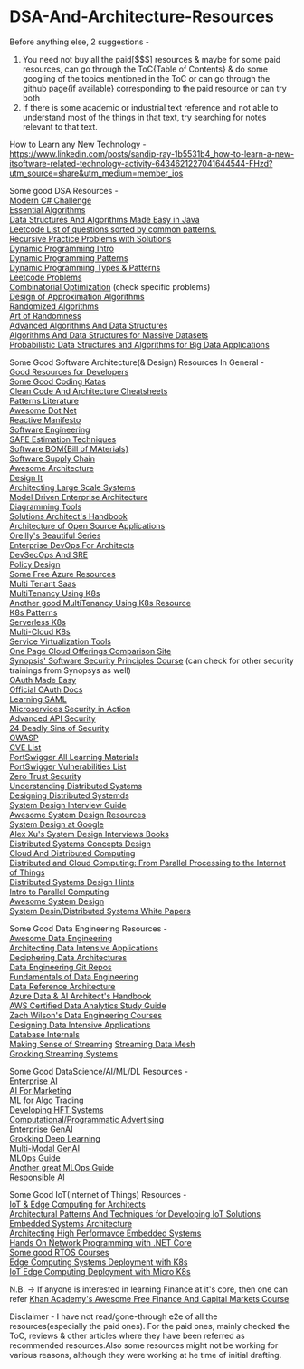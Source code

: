 # DSA-And-Architecture-Resources

Before anything else, 2 suggestions -     
1) You need not buy all the paid[$$$] resources & maybe for some paid resources, can go through the ToC{Table of Contents} & do some googling of the topics mentioned in the ToC or can go through the github page{if available} corresponding to the paid resource or can try both
2) If there is some academic or industrial text reference and not able to understand most of the things in that text, try searching for notes relevant to that text.

          
How to Learn any New Technology -      
https://www.linkedin.com/posts/sandip-ray-1b5531b4_how-to-learn-a-new-itsoftware-related-technology-activity-6434621227041644544-FHzd?utm_source=share&utm_medium=member_ios                   
                
Some good DSA Resources -     
[Modern C# Challenge](https://www.amazon.in/Modern-Challenge-programmer-interesting-programming-ebook/dp/B07GYLLWVN/ref=mp_s_a_1_3?crid=AM7LJ9KESQWU&keywords=modern+c%23+challenge&qid=1698376715&sprefix=modern+c%23+challenge%2Caps%2C257&sr=8-3)    
[Essential Algorithms](https://www.amazon.in/gp/aw/d/B07SD76KLH/ref=tmm_kin_swatch_0?ie=UTF8&qid=1698376308&sr=8-3)         
[Data Structures And Algorithms Made Easy in Java](https://www.amazon.in/Data-Structures-Algorithms-Made-Easy-ebook/dp/B08CMHNPSH/ref=mp_s_a_1_4?crid=1AN17OBJF10BG&keywords=data+structures+and+algorithms+made+easy+in+java&nsdOptOutParam=true&qid=1698376784&sprefix=algorithms+made+easy+in+java%2Caps%2C222&sr=8-4)     
    [Leetcode List of questions sorted by common patterns.](https://leetcode.com/discuss/career/448285/List-of-questions-sorted-by-common-patterns)     
[Recursive Practice Problems with Solutions](https://www.geeksforgeeks.org/recursion-practice-problems-solutions/)    
[Dynamic Programming Intro](https://algo.monster/problems/dynamic_programming_intro)      
[Dynamic Programming Patterns](https://leetcode.com/discuss/general-discussion/458695/Dynamic-Programming-Patterns)               
[Dynamic Programming Types & Patterns](https://ashutosh-kumar.medium.com/dynamic-programming-types-and-patterns-7b1406c46a6b)         
[Leetcode Problems](https://leetcode.com/problemset/all/)     
[Combinatorial Optimization](https://en.m.wikipedia.org/wiki/Combinatorial_optimization) (check specific problems)    
    [Design of Approximation Algorithms](https://www.designofapproxalgs.com/)      
[Randomized Algorithms](https://www.amazon.in/Randomized-Algorithms-Rajeev-Motwani/dp/0521613906/ref=mp_s_a_1_3?crid=4O6MVQWI1TPH&keywords=randomized+algorithms&qid=1698376424&sprefix=randomi%2Caps%2C245&sr=8-3)       
[Art of Randomness](https://nostarch.com/art-randomness)      
[Advanced Algorithms And Data Structures](https://www.amazon.in/gp/aw/d/B098C4MKF5/ref=tmm_kin_swatch_0?ie=UTF8&qid=1698376485&sr=8-5)        
[Algorithms And Data Structures for Massive Datasets](https://www.amazon.in/Algorithms-Data-Structures-Massive-Datasets/dp/1617298034/ref=mp_s_a_1_3?crid=32CY9AP8E7IJP&keywords=algorithms+and+data+structures+for+massive+datasets&qid=1698376584&sprefix=algorithms+and+data+structures+for+massive+%2Caps%2C223&sr=8-3)       
[Probabilistic Data Structures and Algorithms for Big Data Applications](https://www.amazon.in/Probabilistic-Data-Structures-Algorithms-Applications/dp/3748190484/ref=mp_s_a_1_3?crid=1AD7631FNF8NP&keywords=probabilistic+data+structures&qid=1698376885&sprefix=probabilistic+data+structures%2Caps%2C215&sr=8-3)            
      
Some Good Software Architecture(& Design) Resources In General -     
[Good Resources for Developers](https://www.linkedin.com/posts/sandip-ray-1b5531b4_some-free-good-resources-for-developers-activity-7043874395898986496-bYFe?utm_source=share&utm_medium=member_ios)     
[Some Good Coding Katas](https://www.linkedin.com/posts/sandip-ray-1b5531b4_some-good-katas-resources-awesome-coding-activity-7109446174981443586-ds-_?utm_source=share&utm_medium=member)       
[Clean Code And Architecture Cheatsheets](https://www.planetgeek.ch/tag/cheat-sheet/)         
[Patterns Literature](https://www.linkedin.com/posts/sandip-ray-1b5531b4_patterns-literature-1-gofgang-of-four-activity-6910568656636702720-Y1aw?utm_source=share&utm_medium=member_ios)     
[Awesome Dot Net](https://github.com/quozd/awesome-dotnet)       
[Reactive Manifesto](https://hub.packtpub.com/what-is-the-reactive-manifesto/amp/)      
[Software Engineering](https://www.amazon.in/Software-Engineering-SPPU-19-Course/dp/9390450411/ref=mp_s_a_1_4?crid=14XXENK15LVM0&keywords=software+engineering+sppu&qid=1695777546&sprefix=software+engineering+sppu%2Caps%2C211&sr=8-4)       
[SAFE Estimation Techniques](https://www.linkedin.com/pulse/estimation-prioritization-agile-safe-framework-samir)      
[Software BOM{Bill of MAterials}](https://www.synopsys.com/blogs/software-security/software-bill-of-materials-bom.html)     
[Software Supply Chain](https://en.m.wikipedia.org/wiki/Software_supply_chain)           
[Awesome Architecture](https://awesome-architecture.com/)      
[Design It](https://pragprog.com/titles/mkdsa/design-it/)                
[Architecting Large Scale Systems](https://www.udemy.com/course/developer-to-architect/)              
[Model Driven Enterprise Architecture](https://www.packtpub.com/product/practical-model-driven-enterprise-architecture/9781801076166)         
[Diagramming Tools](https://www.linkedin.com/posts/sandip-ray-1b5531b4_text-to-uml-and-other-diagrams-as-code-activity-7020239747646189568-m5dg?utm_source=share&utm_medium=member_ios)       
[Solutions Architect's Handbook](https://www.packtpub.com/product/solutions-architects-handbook-second-edition/9781801816618)       
[Architecture of Open Source Applications](https://aosabook.org/en/index.html)     
[Oreilly's Beautiful Series](https://www.oreilly.com/search/?q=beautiful&type=*&rows=10&publishers=O%27Reilly%20Media%2C%20Inc.)   
[Enterprise DevOps For Architects](https://www.packtpub.com/product/enterprise-devops-for-architects/9781801812153)     
[DevSecOps And SRE](https://www.linkedin.com/pulse/point-view-devsecops-sre-key-asks-considerations-balaji-ramarajan-rbb8c?utm_source=share&utm_medium=member_ios&utm_campaign=share_via)      
[Policy Design](https://www.packtpub.com/product/policy-design-in-the-age-of-digital-adoption/9781801811743)     
[Some Free Azure Resources](https://blog.stefanomapelli.com/)        
[Multi Tenant Saas](https://prashanthpanduranga.wordpress.com/2015/03/25/inevitability-of-multi-tenancy-saas-in-product-engineering/)     
[MultiTenancy Using K8s](https://kubernetes.io/docs/concepts/security/multi-tenancy/)        
[Another good MultiTenancy Using K8s Resource](https://www.cncf.io/blog/2022/11/09/multi-tenancy-in-kubernetes-implementation-and-optimization/)       
[K8s Patterns](https://developers.redhat.com/e-books/kubernetes-patterns#error=login_required&state=d5f9d549-fe5b-4fd1-8b52-99b3c81d69ff)      
[Serverless K8s](https://www.coreweave.com/blog/serverless-kubernetes-what-it-is-and-how-it-works)    
[Multi-Cloud K8s](https://www.techtarget.com/searchcloudcomputing/tip/Best-practices-for-a-multi-cloud-Kubernetes-strategy)      
[Service Virtualization Tools](https://www.qentelli.com/thought-leadership/insights/guide-service-virtualization-tools-use-cases-more)      
[One Page Cloud Offerings Comparison Site](https://comparecloud.in)        
[Synopsis' Software Security Principles Course](https://www.synopsys.com/software-integrity/training/software-security-courses/software-security-principles.html) (can check for other security trainings from Synopsys as well)        
[OAuth Made Easy](https://www.oauth.com/)        
[Official OAuth Docs](https://oauth.net/2/)  
[Learning SAML](http://identitymeme.org/doc/draft-hodges-learning-saml-00.html)        
[Microservices Security in Action](https://www.amazon.in/gp/product/B09781JQR3/eref=dbs_a_def_awm_bibl_vppi_i0)    
[Advanced API Security](https://www.amazon.in/gp/product/B082WRYJJM/ref=dbs_a_def_awm_bibl_vppi_i1)  
[24 Deadly Sins of Security](https://www.oreilly.com/library/view/24-deadly-sins/9780071626750/)      
[OWASP](https://owasp.org/)     
[CVE List](https://0xn3va.gitbook.io/cheat-sheets/container/escaping/cve-list)    
[PortSwigger All Learning Materials](https://portswigger.net/web-security/all-materials/detailed)      
[PortSwigger Vulnerabilities List](https://portswigger.net/burp/documentation/scanner/vulnerabilities-list)       
[Zero Trust Security](https://www.linkedin.com/pulse/zero-trust-security-cautious-move-balaji-ramarajan?trk=article-ssr-frontend-pulse_more-articles_related-content-card)   
[Understanding Distributed Systems](https://understandingdistributed.systems)      
[Designing Distributed Systemds](https://cloudblogs.microsoft.com/opensource/2018/03/26/new-oreilly-e-book-on-designing-distributed-systems-available-for-free-download/)    
     [System Design Interview Guide](https://www.educative.io/blog/complete-guide-system-design-interview?aff=xmg1)  
[Awesome System Design Resources](https://github.com/ashishps1/awesome-system-design-resources)      
[System Design at Google](https://www.amazon.in/gp/aw/d/B0BBY5G9QS/ref=ox_sc_act_image_3?smid=A1S46CEHK621UY&psc=1)        
[Alex Xu's System Design Interviews Books](https://www.amazon.com/stores/Alex-Xu/author/B08BNMFT7P?ref=ap_rdr&store_ref=ap_rdr&isDramIntegrated=true&shoppingPortalEnabled=true)         
[Distributed Systems Concepts Design](https://www.amazon.com/Distributed-Systems-Concepts-Design-5th/dp/0132143011)      
[Cloud And Distributed Computing](https://www.amazon.in/gp/aw/d/B086V7Q2KW/ref=ox_sc_unknown_image_?smid=A3SI5I1JWQ14PC&psc=1)       
[Distributed and Cloud Computing: From Parallel Processing to the Internet of Things](https://www.amazon.in/gp/aw/d/9381269238/ref=ox_sc_act_image_2?smid=A1GUOQ2UF3ML93&psc=1)      
[Distributed Systems Design Hints](https://muratbuffalo.blogspot.com/2023/10/hints-for-distributed-systems-design.html)    
[Intro to Parallel Computing](https://www.amazon.in/gp/aw/d/8131708071/ref=ox_sc_act_image_1?smid=AJEL1QPE94YMX&psc=1)       
[Awesome System Design](https://github.com/madd86/awesome-system-design)      
[System Desin/Distributed Systems White Papers](https://interviewready.io/blog/white-papers-worth-reading-for-software-engineers)      


Some Good Data Engineering Resources -      
[Awesome Data Engineering](https://awesomedataengineering.com)   
[Architecting Data Intensive Applications](https://www.oreilly.com/library/view/architecting-data-intensive-applications/9781786465092/)      
[Deciphering Data Architectures](https://www.jamesserra.com/archive/2023/11/all-the-chapters-in-my-data-architecture-book-are-now-available/)       
[Data Engineering Git Repos](https://www.kdnuggets.com/2023/02/learn-data-engineering-github-repositories.html)        
[Fundamentals of Data Engineering](https://www.oreilly.com/library/view/fundamentals-of-data/9781098108298/)       
[Data Reference Architecture](https://www.linkedin.com/posts/rocky-bhatia-a4801010_%3F%3F%3F%3F%3F%3F%3F%3F%3F%3F%3F-%3F-%3F%3F%3F%3F%3F%3F%3F-activity-7117111531539984384-nUM4?trk=public_profile_like_view)       
[Azure Data & AI Architect's Handbook](https://www.packtpub.com/product/azure-data-and-ai-architect-handbook/9781803234861)          
[AWS Certified Data Analytics Study Guide](https://www.amazon.in/gp/aw/d/B08PJMV9BZ/ref=tmm_kin_swatch_0?ie=UTF8&qid=&sr=)    
[Zach Wilson's Data Engineering Courses](https://www.zachwilson.tech)     
[Designing Data Intensive Applications](https://www.oreilly.com/library/view/designing-data-intensive-applications/9781491903063/)     
[Database Internals](https://www.databass.dev)    
[Making Sense of Streaming](https://martin.kleppmann.com/2016/05/24/making-sense-of-stream-processing.html)
[Streaming Data Mesh](https://www.oreilly.com/library/view/streaming-data-mesh/9781098130718/)      
[Grokking Streaming Systems](https://www.manning.com/books/grokking-streaming-systems)      
     
     
Some Good DataScience/AI/ML/DL Resources -        
[Enterprise AI](https://www.enterprise-ai-book.com/)         
[AI For Marketing](https://www.algorithmicmarketingbook.com/)          
[ML for Algo Trading](https://www.packtpub.com/product/machine-learning-for-algorithmic-trading-second-edition/9781839217715)         
[Developing HFT Systems](https://www.packtpub.com/product/developing-high-frequency-trading-systems/9781803242811)       
[Computational/Programmatic Advertising](https://www.udemy.com/course/programmatic-advertising-master-course/)      
[Enterprise GenAI](https://www.amazon.in/Enterprise-GENERATIVE-Architected-Framework-Patterns-ebook/dp/B0CJ6J4F75)      
[Grokking Deep Learning](https://www.manning.com/books/grokking-deep-learning)            
[Multi-Modal GenAI](https://huyenchip.com/2023/10/10/multimodal.html)       
[MLOps Guide](https://mlops-guide.github.io/)            
[Another great MLOps Guide](https://huyenchip.com/mlops/)             
[Responsible AI](https://www.packtpub.com/product/platform-and-model-design-for-responsible-ai/9781803237077)            
     
       
Some Good IoT(Internet of Things) Resources -      
[IoT & Edge Computing for Architects](https://www.packtpub.com/product/iot-and-edge-computing-for-architects-second-edition/9781839214806)         
[Architectural Patterns And Techniques for Developing IoT Solutions](https://www.packtpub.com/product/architectural-patterns-and-techniques-for-developing-iot-solutions/9781803245492)    
[Embedded Systems Architecture](https://www.packtpub.com/product/embedded-systems-architecture-second-edition/9781803239545)       
[Architecting High Performavce Embedded Systems](https://www.packtpub.com/product/architecting-high-performance-embedded-systems/9781789955965)     
[Hands On Network Programming with .NET Core](https://www.packtpub.com/product/hands-on-network-programming-with-c-and-net-core/9781789340761)     
[Some good RTOS Courses](https://www.udemy.com/user/kiran-nayak-2/)   
[Edge Computing Systems Deployment with K8s](https://www.packtpub.com/product/edge-computing-systems-with-kubernetes/9781800568594)           
[IoT Edge Computing Deployment with Micro K8s](https://www.packtpub.com/product/iot-edge-computing-with-microk8s/9781803230634)          
      
     
N.B. -> If anyone is interested in learning Finance at it's core, then one can refer [Khan Academy's Awesome Free Finance And Capital Markets Course](https://www.khanacademy.org/economics-finance-domain/core-finance)           

Disclaimer - I have not read/gone-through e2e of all the resources(especially the paid ones). For the paid ones, mainly checked the ToC, reviews & other articles where they have been referred as recommended resources.Also some resources might not be working for various reasons, although they were working at he time of initial drafting.
